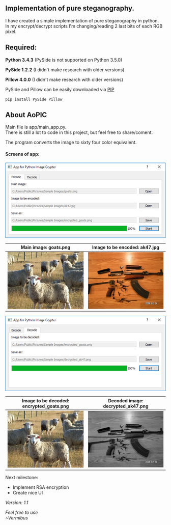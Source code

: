  Implementation of pure steganography. 
---

I have created a simple implementation of pure steganography in python.  
In my encrypt/decrypt scripts I'm changing/reading 2 last bits of each RGB pixel. 

Required: 
---
**Python 3.4.3** (PySide is not supported on Python 3.5.0)

**PySide 1.2.2** (I didn't make research with older versions) 

**Pillow 4.0.0** (I didn't make research with older versions) 

PySide and Pillow can be easily downloaded via [PIP](https://pypi.python.org/pypi/pip)

``` 
pip install PySide Pillow
```

About AoPIC
---

Main file is app/main_app.py.  
There is still a lot to code in this project, but feel free to share/coment.   
  
The program converts the image to sixty four color equivalent. 

#### Screens of app:  

![Alt text](/readmeSRC/encode.png?raw=true)

| Main image: goats.png | Image to be encoded: ak47.jpg |
|------------|---------------------|
|![Alt text](/readmeSRC/example/goats.png?raw=true)|![Alt text](/readmeSRC/example/ak47.jpg?raw=true)|


![Alt text](/readmeSRC/decode.png?raw=true)

| Image to be decoded: encrypted_goats.png | Decoded image: decrypted_ak47.png | 
|---------------------|---------------|
|![Alt text](/readmeSRC/example/encrypted_goats.png?raw=true)|![Alt text](/readmeSRC/example/decrypted_ak47.png?raw=true)|


Next milestone:
* Implement RSA encryption
* Create nice UI 

_Version:_
_1.1_


 *Feel free to use*  
 *~Vermibus*
